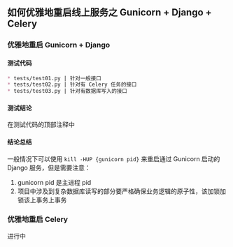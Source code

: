## 如何优雅地重启线上服务之 Gunicorn + Django + Celery

### 优雅地重启 Gunicorn + Django

#### 测试代码

```markdown
* tests/test01.py | 针对一般接口
* tests/test02.py | 针对有 Celery 任务的接口
* tests/test03.py | 针对有数据库写入的接口
```

#### 测试结论

在测试代码的顶部注释中

#### 结论总结

一般情况下可以使用 `kill -HUP {gunicorn pid}` 来重启通过 Gunicorn 启动的 Django 服务，但是需要注意：
1. gunicorn pid 是主进程 pid
2. 项目中涉及到复杂数据库读写的部分要严格确保业务逻辑的原子性，该加锁加锁该上事务上事务

### 优雅地重启 Celery

进行中